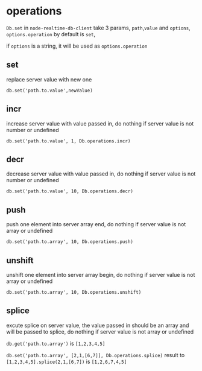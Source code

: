 # operations

`Db.set` in `node-realtime-db-client` take 3 params, `path`,`value` and `options`, `options.operation` by default is `set`,

if `options` is a string, it will be used as `options.operation`

## set

replace server value with new one

`db.set('path.to.value',newValue)`

## incr

increase server value with value passed in, do nothing if server value is not number or undefined

`db.set('path.to.value', 1, Db.operations.incr)`

## decr

decrease server value with value passed in, do nothing if server value is not number or undefined

`db.set('path.to.value', 10, Db.operations.decr)`

## push

push one element into server array end, do nothing if server value is not array or undefined

`db.set('path.to.array', 10, Db.operations.push)`

## unshift

unshift one element into server array begin, do nothing if server value is not array or undefined

`db.set('path.to.array', 10, Db.operations.unshift)`

## splice

excute splice on server value, the value passed in should be an array and will be passed to splice, do nothing if server value is not array or undefined

`db.get('path.to.array')` is `[1,2,3,4,5]`

`db.set('path.to.array', [2,1,[6,7]], Db.operations.splice)` result to `[1,2,3,4,5].splice(2,1,[6,7])` is `[1,2,6,7,4,5]`

